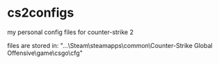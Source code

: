 # cs2configs
my personal config files for counter-strike 2

files are stored in: "...\Steam\steamapps\common\Counter-Strike Global Offensive\game\csgo\cfg" 
